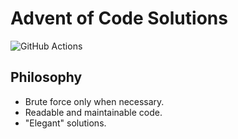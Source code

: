 # Advent of Code Solutions
![GitHub Actions](https://github.com/chaichontat/advent-of-code/actions/workflows/python-package-conda.yml/badge.svg)

## Philosophy

- Brute force only when necessary.
- Readable and maintainable code.
- "Elegant" solutions.

